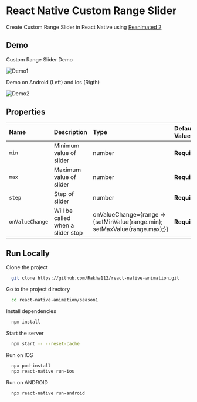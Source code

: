 # React Native Custom Range Slider

Create Custom Range Slider in React Native using [Reanimated 2](https://docs.swmansion.com/react-native-reanimated/)

## Demo

Custom Range Slider Demo

![Demo1](https://github.com/Rakha112/react-native-animation/blob/main/season1/src/05-React-Native-Custom-Range-Slider/Demo1.gif)

Demo on Android (Left) and Ios (Rigth)

![Demo2](https://github.com/Rakha112/react-native-animation/blob/main/season1/src/05-React-Native-Custom-Range-Slider/Demo2.gif)

## Properties

| Name            | Description                       | Type                                                                       | Default Value |
| :-------------- | :-------------------------------- | :------------------------------------------------------------------------- | :------------ |
| `min`           | Minimum value of slider           | number                                                                     | **Required**  |
| `max`           | Maximum value of slider           | number                                                                     | **Required**  |
| `step`          | Step of slider                    | number                                                                     | **Required**  |
| `onValueChange` | Will be called when a slider stop | onValueChange={range => {setMinValue(range.min); setMaxValue(range.max);}} | **Required**  |

## Run Locally

Clone the project

```bash
  git clone https://github.com/Rakha112/react-native-animation.git
```

Go to the project directory

```bash
  cd react-native-animation/season1
```

Install dependencies

```bash
  npm install
```

Start the server

```bash
  npm start -- --reset-cache
```

Run on IOS

```bash
  npx pod-install
  npx react-native run-ios
```

Run on ANDROID

```bash
  npx react-native run-android
```
